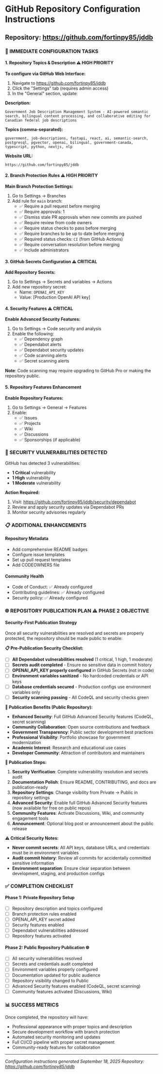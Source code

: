 # GitHub Repository Configuration Instructions

## Repository: https://github.com/fortinpy85/jddb

### 🎯 **IMMEDIATE CONFIGURATION TASKS**

#### 1. Repository Topics & Description ⚠️ **HIGH PRIORITY**

**To configure via GitHub Web Interface:**
1. Navigate to https://github.com/fortinpy85/jddb
2. Click the "Settings" tab (requires admin access)
3. In the "General" section, update:

**Description:**
```
Government Job Description Management System - AI-powered semantic search, bilingual content processing, and collaborative editing for Canadian federal job descriptions
```

**Topics (comma-separated):**
```
government, job-descriptions, fastapi, react, ai, semantic-search, postgresql, pgvector, openai, bilingual, government-canada, typescript, python, nextjs, nlp
```

**Website URL:**
```
https://github.com/fortinpy85/jddb
```

#### 2. Branch Protection Rules ⚠️ **HIGH PRIORITY**

**Main Branch Protection Settings:**
1. Go to Settings → Branches
2. Add rule for `main` branch:
   - ✅ Require a pull request before merging
   - ✅ Require approvals: 1
   - ✅ Dismiss stale PR approvals when new commits are pushed
   - ✅ Require review from code owners
   - ✅ Require status checks to pass before merging
   - ✅ Require branches to be up to date before merging
   - ✅ Required status checks: `CI` (from GitHub Actions)
   - ✅ Require conversation resolution before merging
   - ✅ Include administrators

#### 3. GitHub Secrets Configuration ⚠️ **CRITICAL**

**Add Repository Secrets:**
1. Go to Settings → Secrets and variables → Actions
2. Add new repository secret:
   - Name: `OPENAI_API_KEY`
   - Value: [Production OpenAI API key]

#### 4. Security Features ⚠️ **CRITICAL**

**Enable Advanced Security Features:**
1. Go to Settings → Code security and analysis
2. Enable the following:
   - ✅ Dependency graph
   - ✅ Dependabot alerts
   - ✅ Dependabot security updates
   - ✅ Code scanning alerts
   - ✅ Secret scanning alerts

**Note**: Code scanning may require upgrading to GitHub Pro or making the repository public.

#### 5. Repository Features Enhancement

**Enable Repository Features:**
1. Go to Settings → General → Features
2. Enable:
   - ✅ Issues
   - ✅ Projects
   - ✅ Wiki
   - ✅ Discussions
   - ✅ Sponsorships (if applicable)

### 🚨 **SECURITY VULNERABILITIES DETECTED**

GitHub has detected 3 vulnerabilities:
- **1 Critical** vulnerability
- **1 High** vulnerability
- **1 Moderate** vulnerability

**Action Required:**
1. Visit: https://github.com/fortinpy85/jddb/security/dependabot
2. Review and apply security updates via Dependabot PRs
3. Monitor security advisories regularly

### 📋 **ADDITIONAL ENHANCEMENTS**

#### Repository Metadata
- Add comprehensive README badges
- Configure issue templates
- Set up pull request templates
- Add CODEOWNERS file

#### Community Health
- Code of Conduct: ✅ Already configured
- Contributing guidelines: ✅ Already configured
- Security policy: ✅ Already configured

### 🌐 **REPOSITORY PUBLICATION PLAN** ⚠️ **PHASE 2 OBJECTIVE**

#### **Security-First Publication Strategy**
Once all security vulnerabilities are resolved and secrets are properly protected, the repository should be made public to enable:

**📋 Pre-Publication Security Checklist:**
- [ ] **All Dependabot vulnerabilities resolved** (1 critical, 1 high, 1 moderate)
- [ ] **Secrets audit completed** - Ensure no sensitive data in commit history
- [ ] **OPENAI_API_KEY properly configured** in GitHub Secrets (not in code)
- [ ] **Environment variables sanitized** - No hardcoded credentials or API keys
- [ ] **Database credentials secured** - Production configs use environment variables only
- [ ] **Security scanning passing** - All CodeQL and security checks green

**🎯 Publication Benefits (Public Repository):**
- **Enhanced Security**: Full GitHub Advanced Security features (CodeQL, secret scanning)
- **Community Collaboration**: Open source contributions and feedback
- **Government Transparency**: Public sector development best practices
- **Professional Visibility**: Portfolio showcase for government modernization
- **Academic Interest**: Research and educational use cases
- **Developer Community**: Attraction of contributors and maintainers

**📝 Publication Steps:**
1. **Security Verification**: Complete vulnerability resolution and secrets audit
2. **Documentation Polish**: Ensure README, CONTRIBUTING, and docs are publication-ready
3. **Repository Settings**: Change visibility from Private → Public in repository settings
4. **Advanced Security**: Enable full GitHub Advanced Security features (now available for free on public repos)
5. **Community Features**: Activate Discussions, Wiki, and community engagement tools
6. **Announcement**: Optional blog post or announcement about the public release

**⚠️ Critical Security Notes:**
- **Never commit secrets**: All API keys, database URLs, and credentials must be in environment variables
- **Audit commit history**: Review all commits for accidentally committed sensitive information
- **Environment separation**: Ensure clear separation between development, staging, and production configs

### ✅ **COMPLETION CHECKLIST**

#### **Phase 1: Private Repository Setup**
- [ ] Repository description and topics configured
- [ ] Branch protection rules enabled
- [ ] OPENAI_API_KEY secret added
- [ ] Security features enabled
- [ ] Dependabot vulnerabilities addressed
- [ ] Repository features activated

#### **Phase 2: Public Repository Publication** 🌐
- [ ] All security vulnerabilities resolved
- [ ] Secrets and credentials audit completed
- [ ] Environment variables properly configured
- [ ] Documentation updated for public audience
- [ ] Repository visibility changed to Public
- [ ] Advanced Security features enabled (CodeQL, secret scanning)
- [ ] Community features activated (Discussions, Wiki)

### 📊 **SUCCESS METRICS**

Once completed, the repository will have:
- Professional appearance with proper topics and description
- Secure development workflow with branch protection
- Automated security monitoring and updates
- Full CI/CD pipeline with proper secret management
- Community-ready features for collaboration

---
*Configuration instructions generated September 18, 2025*
*Repository: https://github.com/fortinpy85/jddb*